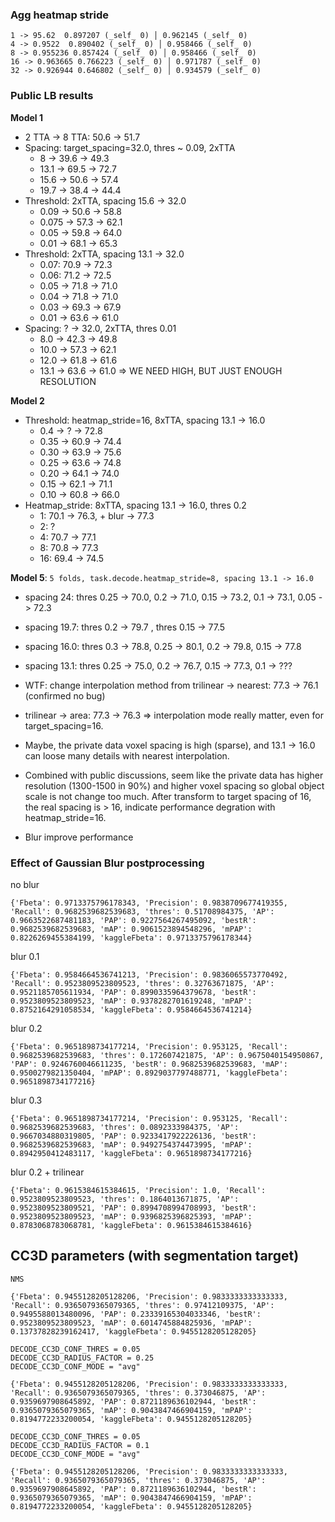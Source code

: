 ### Agg heatmap stride
```
1 -> 95.62  0.897207 (_self_ 0) │ 0.962145 (_self_ 0)
4 -> 0.9522  0.890402 (_self_ 0) │ 0.958466 (_self_ 0)
8 -> 0.955236 0.857424 (_self_ 0) │ 0.958466 (_self_ 0)
16 -> 0.963665 0.766223 (_self_ 0) │ 0.971787 (_self_ 0)
32 -> 0.926944 0.646802 (_self_ 0) │ 0.934579 (_self_ 0)
```

### Public LB results
**Model 1**
- 2 TTA -> 8 TTA: 50.6 -> 51.7
- Spacing: target_spacing=32.0, thres ~ 0.09, 2xTTA
  - 8 -> 39.6 -> 49.3
  - 13.1 -> 69.5 -> 72.7
  - 15.6 -> 50.6 -> 57.4
  - 19.7 -> 38.4 -> 44.4
- Threshold: 2xTTA, spacing 15.6 -> 32.0
  - 0.09 -> 50.6 -> 58.8
  - 0.075 -> 57.3 -> 62.1
  - 0.05 -> 59.8 -> 64.0
  - 0.01 -> 68.1 -> 65.3
- Threshold: 2xTTA, spacing 13.1 -> 32.0
  - 0.07: 70.9 -> 72.3
  - 0.06: 71.2 -> 72.5
  - 0.05 -> 71.8 -> 71.0
  - 0.04 -> 71.8 -> 71.0
  - 0.03 -> 69.3 -> 67.9
  - 0.01 -> 63.6 -> 61.0
- Spacing: ? -> 32.0, 2xTTA, thres 0.01
  - 8.0 -> 42.3 -> 49.8
  - 10.0 -> 57.3 -> 62.1
  - 12.0 -> 61.8 -> 61.6
  - 13.1 -> 63.6 -> 61.0
=> WE NEED HIGH, BUT JUST ENOUGH RESOLUTION

**Model 2**
- Threshold: heatmap_stride=16, 8xTTA, spacing 13.1 -> 16.0
  - 0.4 -> ? -> 72.8
  - 0.35 -> 60.9 -> 74.4
  - 0.30 -> 63.9 -> 75.6
  - 0.25 -> 63.6 -> 74.8
  - 0.20 -> 64.1 -> 74.0
  - 0.15 -> 62.1 -> 71.1
  - 0.10 -> 60.8 -> 66.0
- Heatmap_stride: 8xTTA, spacing 13.1 -> 16.0, thres 0.2
  - 1: 70.1 -> 76.3, + blur -> 77.3
  - 2: ?
  - 4: 70.7 -> 77.1
  - 8: 70.8 -> 77.3
  - 16: 69.4 -> 74.5


**Model 5**: `5 folds, task.decode.heatmap_stride=8, spacing 13.1 -> 16.0`
  - spacing 24: thres 0.25 -> 70.0, 0.2 -> 71.0, 0.15 -> 73.2, 0.1 -> 73.1, 0.05 -> 72.3
  - spacing 19.7: thres 0.2 -> 79.7 , thres 0.15 -> 77.5
  - spacing 16.0: thres 0.3 -> 78.8, 0.25 -> 80.1, 0.2 -> 79.8, 0.15 -> 77.8
  - spacing 13.1: thres 0.25 -> 75.0, 0.2 -> 76.7, 0.15 -> 77.3, 0.1 -> ???

- WTF: change interpolation method from trilinear -> nearest: 77.3 -> 76.1 (confirmed no bug)
- trilinear -> area: 77.3 -> 76.3 => interpolation mode really matter, even for target_spacing=16.
- Maybe, the private data voxel spacing is high (sparse), and 13.1 -> 16.0 can loose many details with nearest interpolation.
- Combined with public discussions, seem like the private data has higher resolution (1300-1500 in 90%) and higher voxel spacing so global object scale is not change too much. After transform to target spacing of 16, the real spacing is > 16, indicate performance degration with heatmap_stride=16.
- Blur improve performance


### Effect of Gaussian Blur postprocessing
no blur
```
{'Fbeta': 0.9713375796178343, 'Precision': 0.9838709677419355, 'Recall': 0.9682539682539683, 'thres': 0.51708984375, 'AP': 0.9663522687481183, 'PAP': 0.9227564267495092, 'bestR': 0.9682539682539683, 'mAP': 0.9061523894548296, 'mPAP': 0.8226269455384199, 'kaggleFbeta': 0.9713375796178344}
```

blur 0.1
```
{'Fbeta': 0.9584664536741213, 'Precision': 0.9836065573770492, 'Recall': 0.9523809523809523, 'thres': 0.32763671875, 'AP': 0.9521185705611934, 'PAP': 0.8990335964379678, 'bestR': 0.9523809523809523, 'mAP': 0.9378282701619248, 'mPAP': 0.8752164291058534, 'kaggleFbeta': 0.9584664536741214}
```

blur 0.2
```
{'Fbeta': 0.9651898734177214, 'Precision': 0.953125, 'Recall': 0.9682539682539683, 'thres': 0.172607421875, 'AP': 0.9675040154950867, 'PAP': 0.9246760046611235, 'bestR': 0.9682539682539683, 'mAP': 0.9500279821350404, 'mPAP': 0.8929037797488771, 'kaggleFbeta': 0.9651898734177216}
```

blur 0.3
```
{'Fbeta': 0.9651898734177214, 'Precision': 0.953125, 'Recall': 0.9682539682539683, 'thres': 0.0892333984375, 'AP': 0.9667034880319805, 'PAP': 0.9233417922226136, 'bestR': 0.9682539682539683, 'mAP': 0.9492754374473995, 'mPAP': 0.8942950412483117, 'kaggleFbeta': 0.9651898734177216}
```

blur 0.2 + trilinear
```
{'Fbeta': 0.9615384615384615, 'Precision': 1.0, 'Recall': 0.9523809523809523, 'thres': 0.1864013671875, 'AP': 0.9523809523809521, 'PAP': 0.8994708994708993, 'bestR': 0.9523809523809523, 'mAP': 0.9396825396825393, 'mPAP': 0.8783068783068781, 'kaggleFbeta': 0.9615384615384616}
```

## CC3D parameters (with segmentation target)

```
NMS

{'Fbeta': 0.9455128205128206, 'Precision': 0.9833333333333333, 'Recall': 0.9365079365079365, 'thres': 0.97412109375, 'AP': 0.9495588013480096, 'PAP': 0.23339165304033346, 'bestR': 0.9523809523809523, 'mAP': 0.6014745884825936, 'mPAP': 0.13737828239162417, 'kaggleFbeta': 0.9455128205128205}
```

```
DECODE_CC3D_CONF_THRES = 0.05
DECODE_CC3D_RADIUS_FACTOR = 0.25
DECODE_CC3D_CONF_MODE = "avg"

{'Fbeta': 0.9455128205128206, 'Precision': 0.9833333333333333, 'Recall': 0.9365079365079365, 'thres': 0.373046875, 'AP': 0.9359697908645892, 'PAP': 0.8721189636102944, 'bestR': 0.9365079365079365, 'mAP': 0.9043847466904159, 'mPAP': 0.8194772233200054, 'kaggleFbeta': 0.9455128205128205}
```

```
DECODE_CC3D_CONF_THRES = 0.05
DECODE_CC3D_RADIUS_FACTOR = 0.1
DECODE_CC3D_CONF_MODE = "avg"

{'Fbeta': 0.9455128205128206, 'Precision': 0.9833333333333333, 'Recall': 0.9365079365079365, 'thres': 0.373046875, 'AP': 0.9359697908645892, 'PAP': 0.8721189636102944, 'bestR': 0.9365079365079365, 'mAP': 0.9043847466904159, 'mPAP': 0.8194772233200054, 'kaggleFbeta': 0.9455128205128205}
```